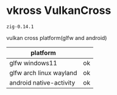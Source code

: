 # vkross VulkanCross

`zig-0.14.1`

vulkan cross platform(glfw and android)

| platform                |     |
| ----------------------- | --- |
| glfw windows11          | ok  |
| glfw arch linux wayland | ok  |
| android native-activity | ok  |

